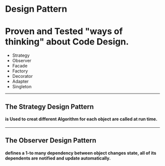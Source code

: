 # Design Pattern

# Proven and Tested "ways of thinking" about Code Design.

* Strategy
* Observer
* Facade
* Factory
* Decorator
* Adapter
* Singleton
---
## The Strategy Design Pattern
#### is Used to creat different Algorithm for each object are called at run time.
---
## The Observer Design Pattern
#### defines a 1-to many dependency between object changes state, all of its dependents are notified and update automatically.